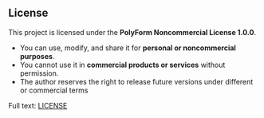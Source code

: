 ## License

This project is licensed under the **PolyForm Noncommercial License 1.0.0**.

- You can use, modify, and share it for **personal or noncommercial purposes**.
- You cannot use it in **commercial products or services** without permission.
- The author reserves the right to release future versions under different or commercial terms

Full text: [LICENSE](./LICENSE)

